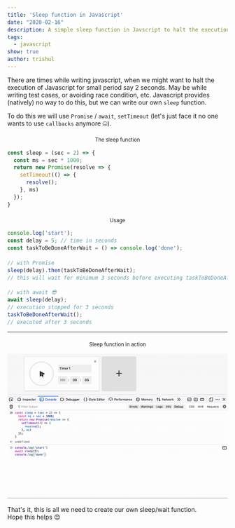 ```yaml
---
title: 'Sleep function in Javascript'
date: "2020-02-16"
description: A simple sleep function in Javscript to halt the execution of Javascript for small period
tags:
  - javascript
show: true
author: trishul
---
```


There are times while writing javascript, when we might want to halt the execution of Javascript for small period say 2 seconds. May be while writing test cases, or avoiding race condition, etc. Javascript provides (natively) no way to do this, but we can write our own `sleep` function.

To do this we will use `Promise` / `await`, `setTimeout` (let's just face it no one wants to use `callbacks` anymore 🤐).

<center><sub>The sleep function</sub></center>

```javascript
const sleep = (sec = 2) => {
  const ms = sec * 1000;
  return new Promise(resolve => {
    setTimeout(() => {
      resolve();
    }, ms)
  });
}
```

<center><sub>Usage</sub></center>

```javascript
console.log('start');
const delay = 5; // time in seconds
const taskToBeDoneAfterWait = () => console.log('done');

// with Promise
sleep(delay).then(taskToBeDoneAfterWait);
// this will wait for minimum 3 seconds before executing taskToBeDoneAfterWait

// with await 😎
await sleep(delay);
// execution stopped for 3 seconds
taskToBeDoneAfterWait();
// executed after 3 seconds
```

---
<center><sub>Sleep function in action</sub></center>

![Sleep function in action](./sleep-javascript.gif)

That's it, this is all we need to create our own sleep/wait function.  
Hope this helps 😊
